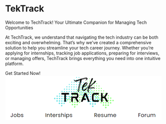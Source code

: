 # TekTrack
Welcome to TechTrack!
Your Ultimate Companion for Managing Tech Opportunities

At TechTrack, we understand that navigating the tech industry can be both exciting and overwhelming. That’s why we’ve created a comprehensive solution to help you streamline your tech career journey. Whether you’re applying for internships, tracking job applications, preparing for interviews, or managing offers, TechTrack brings everything you need into one intuitive platform.

Get Started Now!
![alt text](<app sample.png>)
